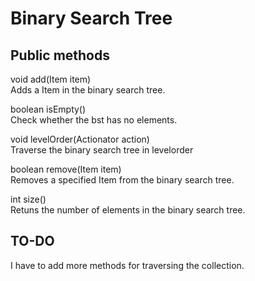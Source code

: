 # Binary Search Tree

## Public methods
void	add(Item item)   
Adds a Item in the binary search tree.

boolean	isEmpty()   
Check whether the bst has no elements.

void	levelOrder(Actionator<Item> action)   
Traverse the binary search tree in levelorder

boolean	remove(Item item)   
Removes a specified Item from the binary search tree.
 
int	size()   
Retuns the number of elements in the binary search tree.

## TO-DO
I have to add more methods for traversing the collection.
